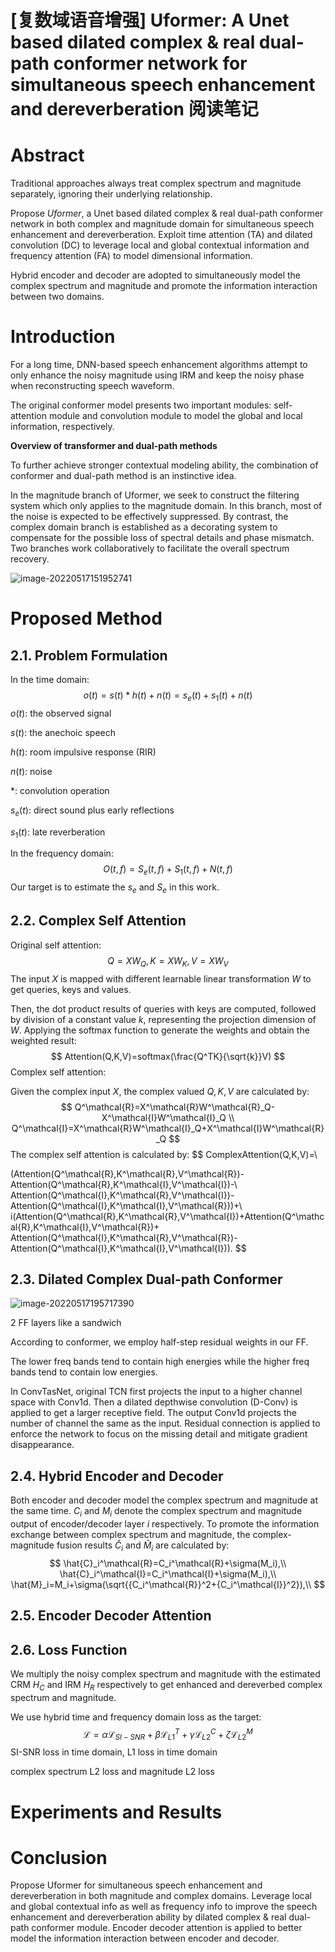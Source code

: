 # [复数域语音增强] Uformer: A Unet based dilated complex & real dual-path conformer network for simultaneous speech enhancement and dereverberation 阅读笔记

# Abstract

Traditional approaches always treat complex spectrum and magnitude separately, ignoring their underlying relationship.

Propose *Uformer*, a Unet based dilated complex & real dual-path conformer network in both complex and magnitude domain for simultaneous speech enhancement and dereverberation. Exploit time attention (TA) and dilated convolution (DC) to leverage local and global contextual information and frequency attention (FA) to model dimensional information.

Hybrid encoder and decoder are adopted to simultaneously model the complex spectrum and magnitude and promote the information interaction between two domains.

# Introduction

For a long time, DNN-based speech enhancement algorithms attempt to only enhance the noisy magnitude using IRM and keep the noisy phase when reconstructing speech waveform.

The original conformer model presents two important modules: self-attention module and convolution module to model the global and local information, respectively.

**Overview of transformer and dual-path methods**

To further achieve stronger contextual modeling ability, the combination of conformer and dual-path method is an instinctive idea.

In the magnitude branch of Uformer, we seek to construct the filtering system which only applies to the magnitude domain. In this branch, most of the noise is expected to be effectively suppressed. By contrast, the complex domain branch is established as a decorating system to compensate for the possible loss of spectral details and phase mismatch. Two branches work collaboratively to facilitate the overall spectrum recovery.

![image-20220517151952741](https://tva1.sinaimg.cn/large/e6c9d24ely1h2bfezp5muj20kg0df3zq.jpg)

# Proposed Method

## 2.1. Problem Formulation

In the time domain:
$$
o(t)=s(t)*h(t)+n(t)=s_e(t)+s_1(t)+n(t)
$$
$o(t)$: the observed signal

$s(t)$: the anechoic speech

$h(t)$: room impulsive response (RIR)

$n(t)$: noise

$*$: convolution operation

$s_e(t)$: direct sound plus early reflections

$s_1(t)$: late reverberation

In the frequency domain:
$$
O(t,f)=S_e(t,f)+S_1(t,f)+N(t,f)
$$
Our target is to estimate the $s_e$ and $S_e$ in this work.

## 2.2. Complex Self Attention

Original self attention:
$$
Q=XW_Q,K=XW_K,V=XW_V
$$
The input $X$ is mapped with different learnable linear transformation $W$ to get queries, keys and values.

Then, the dot product results of queries with keys are computed, followed by division of a constant value $k$, representing the projection dimension of $W$. Applying the softmax function to generate the weights and obtain the weighted result:
$$
Attention(Q,K,V)=softmax(\frac{Q^TK}{\sqrt{k}}V)
$$
Complex self attention:

Given the complex input $X$, the complex valued $Q,K,V$ are calculated by:
$$
Q^\mathcal{R}=X^\mathcal{R}W^\mathcal{R}_Q-X^\mathcal{I}W^\mathcal{I}_Q
\\
Q^\mathcal{I}=X^\mathcal{R}W^\mathcal{I}_Q+X^\mathcal{I}W^\mathcal{R}_Q
$$
The complex self attention is calculated by:
$$
ComplexAttention(Q,K,V)=\\

(Attention(Q^\mathcal{R},K^\mathcal{R},V^\mathcal{R})-Attention(Q^\mathcal{R},K^\mathcal{I},V^\mathcal{I})-\\
Attention(Q^\mathcal{I},K^\mathcal{R},V^\mathcal{I})-Attention(Q^\mathcal{I},K^\mathcal{I},V^\mathcal{R}))+\\
i(Attention(Q^\mathcal{R},K^\mathcal{R},V^\mathcal{I})+Attention(Q^\mathcal{R},K^\mathcal{I},V^\mathcal{R})+
Attention(Q^\mathcal{I},K^\mathcal{R},V^\mathcal{R})-Attention(Q^\mathcal{I},K^\mathcal{I},V^\mathcal{I})).
$$

## 2.3. Dilated Complex Dual-path Conformer

![image-20220517195717390](https://tva1.sinaimg.cn/large/e6c9d24ely1h2bnfpd9mkj20jb0aymyd.jpg)

2 FF layers like a sandwich

According to conformer, we employ half-step residual weights in our FF.



The lower freq bands tend to contain high energies while the higher freq bands tend to contain low energies.

In ConvTasNet, original TCN first projects the input to a higher channel space with Conv1d. Then a dilated depthwise convolution (D-Conv) is applied to get a larger receptive field. The output Conv1d projects the number of channel the same as the input. Residual connection is applied to enforce the network to focus on the missing detail and mitigate gradient disappearance.



## 2.4. Hybrid Encoder and Decoder

Both encoder and decoder model the complex spectrum and magnitude at the same time. $C_i$ and $M_i$ denote the complex spectrum and magnitude output of encoder/decoder layer $i$ respectively. To promote the information exchange between complex spectrum and magnitude, the complex-magnitude fusion results $\hat{C}_i$ and $\hat{M}_i$ are calculated by:
$$
\hat{C}_i^\mathcal{R}=C_i^\mathcal{R}+\sigma(M_i),\\
\hat{C}_i^\mathcal{I}=C_i^\mathcal{I}+\sigma(M_i),\\
\hat{M}_i=M_i+\sigma(\sqrt{{C_i^\mathcal{R}}^2+{C_i^\mathcal{I}}^2}),\\
$$


## 2.5. Encoder Decoder Attention

## 2.6. Loss Function

We multiply the noisy complex spectrum and magnitude with the estimated CRM $H_C$ and IRM $H_R$ respectively to get enhanced and dereverbed complex spectrum and magnitude.

We use hybrid time and frequency domain loss as the target:
$$
\mathcal{L}=\alpha\mathcal{L}_{SI-SNR}+\beta\mathcal{L}_{L1}^T+\gamma\mathcal{L}_{L2}^C+\zeta\mathcal{L}_{L2}^M
$$
SI-SNR loss in time domain, L1 loss in time domain

complex spectrum L2 loss and magnitude L2 loss



# Experiments and Results



# Conclusion

Propose Uformer for simultaneous speech enhancement and dereverberation in both magnitude and complex domains. Leverage local and global contextual info as well as frequency info to improve the speech enhancement and dereverberation ability by dilated complex & real dual-path conformer module. Encoder decoder attention is applied to better model the information interaction between encoder and decoder.

